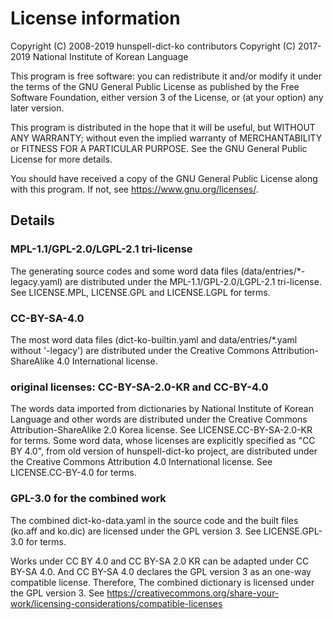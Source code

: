# License information

Copyright (C) 2008-2019 hunspell-dict-ko contributors
Copyright (C) 2017-2019 National Institute of Korean Language

This program is free software: you can redistribute it and/or modify
it under the terms of the GNU General Public License as published by
the Free Software Foundation, either version 3 of the License, or
(at your option) any later version.

This program is distributed in the hope that it will be useful,
but WITHOUT ANY WARRANTY; without even the implied warranty of
MERCHANTABILITY or FITNESS FOR A PARTICULAR PURPOSE.  See the
GNU General Public License for more details.

You should have received a copy of the GNU General Public License
along with this program.  If not, see <https://www.gnu.org/licenses/>.

## Details

### MPL-1.1/GPL-2.0/LGPL-2.1 tri-license

The generating source codes and some word data files
(data/entries/*-legacy.yaml) are distributed under the
MPL-1.1/GPL-2.0/LGPL-2.1 tri-license. See LICENSE.MPL, LICENSE.GPL and
LICENSE.LGPL for terms.

### CC-BY-SA-4.0

The most word data files (dict-ko-builtin.yaml and data/entries/*.yaml without
'-legacy') are distributed under the Creative Commons Attribution-ShareAlike
4.0 International license.

### original licenses: CC-BY-SA-2.0-KR and CC-BY-4.0

The words data imported from dictionaries by National Institute of Korean
Language and other words are distributed under the Creative Commons
Attribution-ShareAlike 2.0 Korea license. See LICENSE.CC-BY-SA-2.0-KR for
terms. Some word data, whose licenses are explicitly specified as "CC BY 4.0",
from old version of hunspell-dict-ko project, are distributed under the
Creative Commons Attribution 4.0 International license. See LICENSE.CC-BY-4.0
for terms.

### GPL-3.0 for the combined work

The combined dict-ko-data.yaml in the source code and the built files (ko.aff
and ko.dic) are licensed under the GPL version 3. See LICENSE.GPL-3.0 for
terms.

Works under CC BY 4.0 and CC BY-SA 2.0 KR can be adapted under CC BY-SA 4.0.
And CC BY-SA 4.0 declares the GPL version 3 as an one-way compatible license.
Therefore, The combined dictionary is licensed under the GPL version 3. See
https://creativecommons.org/share-your-work/licensing-considerations/compatible-licenses
